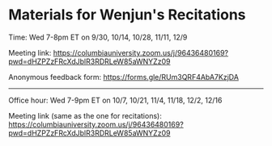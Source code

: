 # Materials for Wenjun's Recitations 

Time: 
Wed 7-8pm ET
on 9/30, 10/14, 10/28, 11/11, 12/9

Meeting link:
https://columbiauniversity.zoom.us/j/96436480169?pwd=dHZPZzFRcXdJblR3RDRLeW85aWNYZz09

Anonymous feedback form: https://forms.gle/RUm3QRF4AbA7KzjDA




---------
Office hour: 
Wed 7-9pm ET 
on 10/7, 10/21, 11/4, 11/18, 12/2, 12/16

Meeting link (same as the one for recitations):
https://columbiauniversity.zoom.us/j/96436480169?pwd=dHZPZzFRcXdJblR3RDRLeW85aWNYZz09
 

